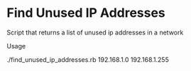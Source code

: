 # Find Unused IP Addresses

Script that returns a list of unused ip addresses in a network

Usage

./find_unused_ip_addresses.rb 192.168.1.0 192.168.1.255
